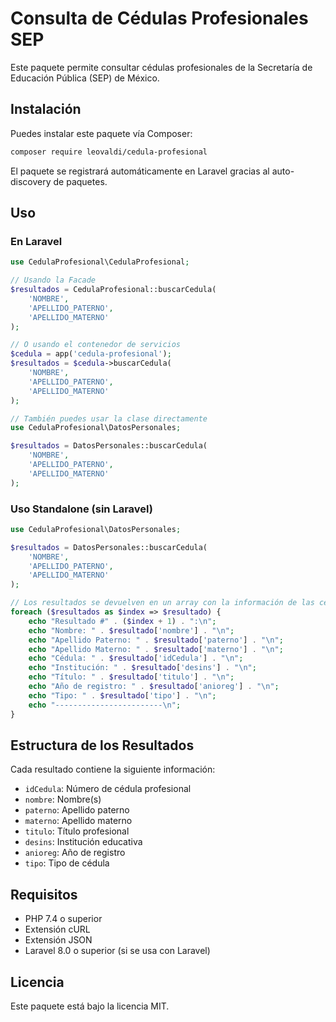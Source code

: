 # Consulta de Cédulas Profesionales SEP

Este paquete permite consultar cédulas profesionales de la Secretaría de Educación Pública (SEP) de México.

## Instalación

Puedes instalar este paquete vía Composer:

```bash
composer require leovaldi/cedula-profesional
```

El paquete se registrará automáticamente en Laravel gracias al auto-discovery de paquetes.

## Uso

### En Laravel

```php
use CedulaProfesional\CedulaProfesional;

// Usando la Facade
$resultados = CedulaProfesional::buscarCedula(
    'NOMBRE',
    'APELLIDO_PATERNO',
    'APELLIDO_MATERNO'
);

// O usando el contenedor de servicios
$cedula = app('cedula-profesional');
$resultados = $cedula->buscarCedula(
    'NOMBRE',
    'APELLIDO_PATERNO',
    'APELLIDO_MATERNO'
);

// También puedes usar la clase directamente
use CedulaProfesional\DatosPersonales;

$resultados = DatosPersonales::buscarCedula(
    'NOMBRE',
    'APELLIDO_PATERNO',
    'APELLIDO_MATERNO'
);
```

### Uso Standalone (sin Laravel)

```php
use CedulaProfesional\DatosPersonales;

$resultados = DatosPersonales::buscarCedula(
    'NOMBRE',
    'APELLIDO_PATERNO',
    'APELLIDO_MATERNO'
);

// Los resultados se devuelven en un array con la información de las cédulas encontradas
foreach ($resultados as $index => $resultado) {
    echo "Resultado #" . ($index + 1) . ":\n";
    echo "Nombre: " . $resultado['nombre'] . "\n";
    echo "Apellido Paterno: " . $resultado['paterno'] . "\n";
    echo "Apellido Materno: " . $resultado['materno'] . "\n";
    echo "Cédula: " . $resultado['idCedula'] . "\n";
    echo "Institución: " . $resultado['desins'] . "\n";
    echo "Título: " . $resultado['titulo'] . "\n";
    echo "Año de registro: " . $resultado['anioreg'] . "\n";
    echo "Tipo: " . $resultado['tipo'] . "\n";
    echo "------------------------\n";
}
```

## Estructura de los Resultados

Cada resultado contiene la siguiente información:

- `idCedula`: Número de cédula profesional
- `nombre`: Nombre(s)
- `paterno`: Apellido paterno
- `materno`: Apellido materno
- `titulo`: Título profesional
- `desins`: Institución educativa
- `anioreg`: Año de registro
- `tipo`: Tipo de cédula

## Requisitos

- PHP 7.4 o superior
- Extensión cURL
- Extensión JSON
- Laravel 8.0 o superior (si se usa con Laravel)

## Licencia

Este paquete está bajo la licencia MIT. 